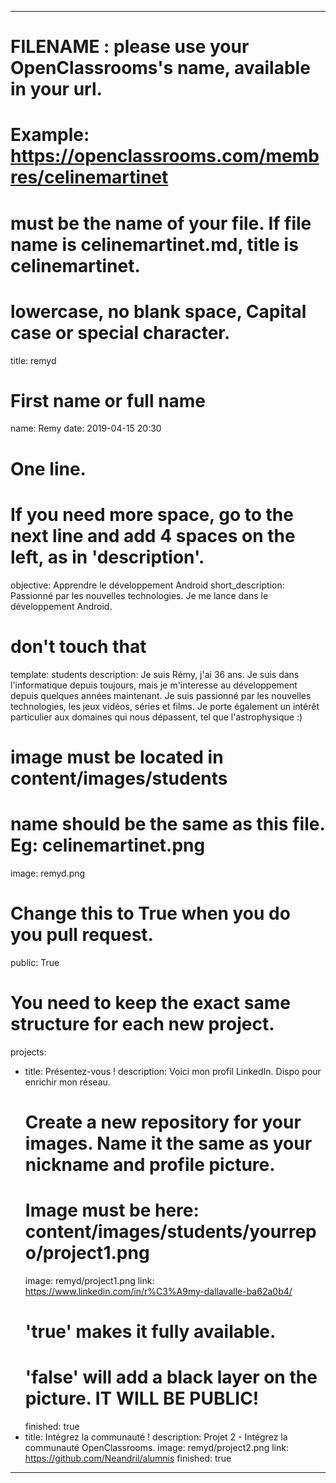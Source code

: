 ﻿---

# FILENAME : please use your OpenClassrooms's name, available in your url.
# Example: https://openclassrooms.com/membres/celinemartinet
# must be the name of your file. If file name is celinemartinet.md, title is celinemartinet.
# lowercase, no blank space, Capital case or special character.
title: remyd

# First name or full name
name: Remy
date: 2019-04-15 20:30

# One line.
# If you need more space, go to the next line and add 4 spaces on the left, as in 'description'.
objective: Apprendre le développement Android
short_description: Passionné par les nouvelles technologies. Je me lance dans le développement Android.

# don't touch that
template: students
description:
    Je suis Rémy, j'ai 36 ans. Je suis dans l'informatique depuis toujours, mais je m'interesse au développement depuis quelques années maintenant.
	Je suis passionné par les nouvelles technologies, les jeux vidéos, séries et films. Je porte également un intérêt particulier aux domaines qui nous dépassent, tel que l'astrophysique  :) 
# image must be located in content/images/students
# name should be the same as this file. Eg: celinemartinet.png
image: remyd.png

# Change this to True when you do you pull request.
public: True

# You need to keep the exact same structure for each new project.
projects:
  - title: Présentez-vous !
    description: Voici mon profil LinkedIn. Dispo pour enrichir mon réseau.
    # Create a new repository for your images. Name it the same as your nickname and profile picture.
    # Image must be here: content/images/students/yourrepo/project1.png
    image: remyd/project1.png
    link: https://www.linkedin.com/in/r%C3%A9my-dallavalle-ba62a0b4/
    # 'true' makes it fully available.
    # 'false' will add a black layer on the picture. IT WILL BE PUBLIC!
    finished: true
  - title: Intégrez la communauté !
    description: Projet 2 - Intégrez la communauté OpenClassrooms.
    image: remyd/project2.png
    link: https://github.com/Neandril/alumnis
    finished: true

---